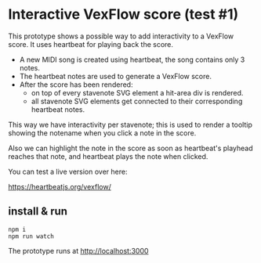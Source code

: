 # Interactive VexFlow score (test #1)

This prototype shows a possible way to add interactivity to a VexFlow score. It uses heartbeat for playing back the score.

- A new MIDI song is created using heartbeat, the song contains only 3 notes.
- The heartbeat notes are used to generate a VexFlow score.
- After the score has been rendered:
  - on top of every stavenote SVG element a hit-area div is rendered.
  - all stavenote SVG elements get connected to their corresponding heartbeat notes.

This way we have interactivity per stavenote; this is used to render a tooltip showing the notename when you click a note in the score.

Also we can highlight the note in the score as soon as heartbeat's playhead reaches that note, and heartbeat plays the note when clicked.

You can test a live version over here:

<https://heartbeatjs.org/vexflow/>


## install & run

```
npm i
npm run watch
```
The prototype runs at <http://localhost:3000>